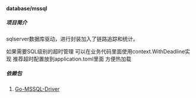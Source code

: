 #### database/mssql

##### 项目简介
sqlserver数据库驱动，进行封装加入了链路追踪和统计。

如果需要SQL级别的超时管理 可以在业务代码里面使用context.WithDeadline实现 推荐超时配置放到application.toml里面 方便热加载

##### 依赖包
1. [Go-MSSQL-Driver](https://github.com/denisenkom/go-mssqldb)
